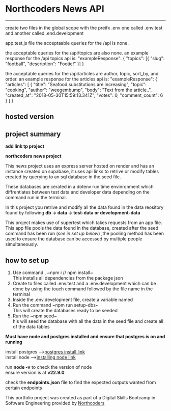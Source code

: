 # Northcoders News API

---

create two files in the global scope with the preifx .env
one called .env.test and another called .end.development

app.test.js file
the acceptaable queries for the /api is none.

the acceptable queries for the /api/topics are also none.
an example response for the /api topics api is:
"exampleResponse": {
"topics": [{ "slug": "football", "description": "Footie!" }]
}

the acceptable queries for the /api/articles are author, topic, sort_by, and order.
an example response for the articles api is:
"exampleResponse": {
"articles": [
{
"title": "Seafood substitutions are increasing",
"topic": "cooking",
"author": "weegembump",
"body": "Text from the article..",
"created_at": "2018-05-30T15:59:13.341Z",
"votes": 0,
"comment_count": 6
}
]
}

## hosted version

## project summary

**add link tp project**

**northcoders news project**

<p>
This news project uses an express server hosted on render and has an instance created on supabase, it uses api links to retrive or modify tables created by querying to an sql database in the seed file.<br>

These databases are cerated in a dotenv run time envinronment which diffrentiates between test data and developer data depending on the command run in the terminal.<br>

In this project you retrive and modify all the data found in the data reository found by following
**db -> data -> test-data or development-data**<br>

This project makes use of supertest which takes requests from an app file. This app file pools the data found in the database, created after the seed command has been run (_see in set up below_) ,the pooling method has been used to ensure the database can be accessed by multiple people simultaneously.<br></p>

## how to set up

<ol>
<li>Use command , ~npm i // npm install~ <br>This installs all dependencies from the package json</li>
<li>Create to files called .env.test and a .env.development
which can be done by using the touch command followed by the file name in the terminal</li>
<li>Inside the .env.development file, create a variable named </li>
<li>Run the command ~npm run setup-dbs~ <br>This will create the databases ready to be seeded</li>
<li>Run the ~npm seed~ <br>
his will seed the database with all the data in the seed file and create all of the data tables</li>

</ol>

**Must have node and postgres installed and ensure that postgres is on and running**

install postgres -->[postgres install link](https://www.postgresql.org/download/ "postinstall")<br>
install node -->[installing node link](https://nodejs.org/en/download/package-manager "install node")

run **node -v** to check the version of node <br>
ensure version is at **v22.9.0**

check the **endpoints.json** file to find the expected outputs wanted from certain endpoints

This portfolio project was created as part of a Digital Skills Bootcamp in Software Engineering provided by [Northcoders](https://northcoders.com/)
